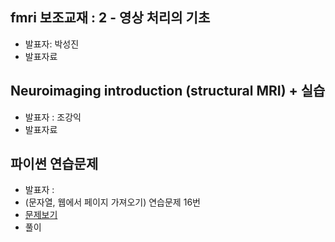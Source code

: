 ## fmri 보조교재 : 2 - 영상 처리의 기초
- 발표자: 박성진
- 발표자료

## Neuroimaging introduction (structural MRI) + 실습
- 발표자 : 조강익
- 발표자료

## 파이썬 연습문제
- 발표자 :
- (문자열, 웹에서 페이지 가져오기) 연습문제 16번
- [문제보기](http://nbviewer.ipython.org/github/biospin/neuropy/blob/gh-pages/doc/part2/python_prob/python_basic_exercise.ipynb#문자열-웹에서-페이지-가져오기_연습문제-16번_175p)
- 풀이

